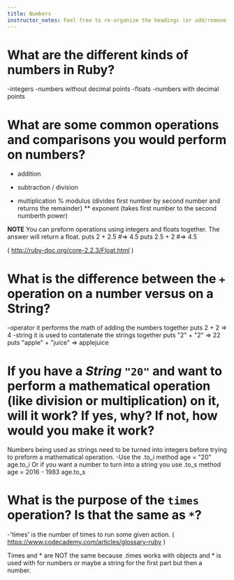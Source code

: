 ```yaml
---
title: Numbers
instructor_notes: Feel free to re-organize the headings (or add/remove headings) below. We included the headings for your benefit, but it's 100% fine if you want to write your responses in some different structure.
---
```


# What are the different kinds of numbers in Ruby?

-integers
    -numbers without decimal points
-floats
    -numbers with decimal points

# What are some common operations and comparisons you would perform on numbers?

+ addition
- subtraction
/ division
* multiplication
% modulus (divides first number by second number and returns the remainder)
** exponent (takes first number to the second numberth power)

____NOTE____
You can preform operations using integers and floats together. The answer will return a float.
puts 2 + 2.5  #=> 4.5
puts 2.5 + 2 #=> 4.5

( http://ruby-doc.org/core-2.2.3/Float.html )

# What is the difference between the `+` operation on a number versus on a String?

-operator it performs the math of adding the numbers together
    puts 2 + 2  => 4
-string it is used to contatenate the strings together
    puts "2" + "2"  => 22
    puts "apple" + "juice"  => applejuice
    

# If you have a _String_ `"20"` and want to perform a mathematical operation (like division or multiplication) on it, will it work? If yes, why? If not, how would you make it work?

Numbers being used as strings need to be turned into integers before trying to preform a mathematical operation. 
    -Use the .to_i method
    age = "20"
    age.to_i
Or if you want a number to turn into a string you use .to_s method
    age = 2016 - 1983
    age.to_s

# What is the purpose of the `times` operation? Is that the same as `*`?

-'times' is the number of times to run some given action.
( https://www.codecademy.com/articles/glossary-ruby )

Times and * are NOT the same because .times works with objects and * is used with for numbers or maybe a string for the first part but then a number.